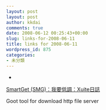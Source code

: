 ```yaml
---
layout: post
layout: post
author: kkdai
comments: true
date: 2008-06-12 00:25:43+00:00
slug: links-for-2008-06-11
title: links for 2008-06-11
wordpress_id: 875
categories:
- 未分類
---
```



	
  * 
		

[SmartGet (SMG)：我要低調：Xuite日誌](http://blog.xuite.net/bee0258/comic/10072169)


		

Goot tool for download  http file server


	



